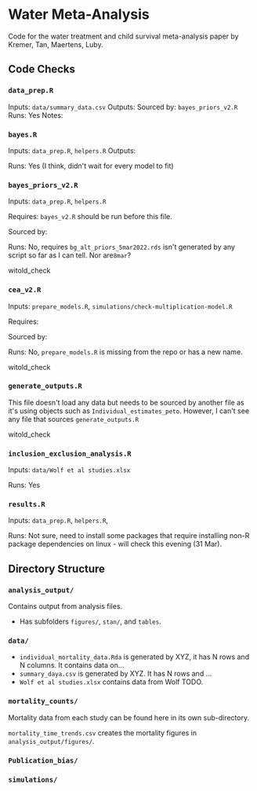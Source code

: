 # Water Meta-Analysis

Code for the water treatment and child survival meta-analysis paper by Kremer, 
Tan, Maertens, Luby.

## Code Checks


### `data_prep.R`

Inputs: `data/summary_data.csv`
Outputs:
Sourced by: `bayes_priors_v2.R`
Runs: Yes
Notes:

### `bayes.R`

Inputs: `data_prep.R`, `helpers.R`
Outputs:

Runs: Yes (I think, didn't wait for every model to fit)

### `bayes_priors_v2.R`

Inputs: `data_prep.R`, `helpers.R`

Requires: `bayes_v2.R` should be run before this file.

Sourced by:

Runs: No, requires `bg_alt_priors_5mar2022.rds` isn't generated by any script so far as I can tell. Nor are`8mar`?

witold_check

### `cea_v2.R`


Inputs: `prepare_models.R`, `simulations/check-multiplication-model.R`

Requires:

Sourced by:

Runs: No, `prepare_models.R` is missing from the repo or has a new name.


witold_check

### `generate_outputs.R`

This file doesn't load any data but needs to be sourced by another file as it's using objects such as `Individual_estimates_peto`. However, I can't see any file that sources `generate_outputs.R`

witold_check

### `inclusion_exclusion_analysis.R`

Inputs: `data/Wolf et al studies.xlsx`

Runs: Yes


### `results.R`

Inputs: `data_prep.R`, `helpers.R`, 

Runs: Not sure, need to install some packages that require installing non-R package dependencies on linux - will check this evening (31 Mar).

## Directory Structure


### `analysis_output/`

Contains output from analysis files.
- Has subfolders `figures/`, `stan/`, and `tables`.

### `data/`
- `individual_mortality_data.Rda` is generated by XYZ, it has N rows and 
N columns. It contains data on...
- `summary_daya.csv` is generated by XYZ. It has N rows and ...
- `Wolf et al studies.xlsx` contains data from Wolf TODO.


### `mortality_counts/`

Mortality data from each study can be found here in its own sub-directory.


`mortality_time_trends.csv` creates the mortality figures in `analysis_output/figures/`.


### `Publication_bias/`


### `simulations/`


